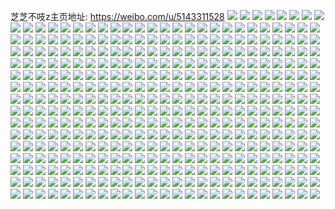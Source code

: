 芝芝不吱z主页地址: https://weibo.com/u/5143311528 
![](https://wx4.sinaimg.cn/mw2000/005C4Ohyly1h9hl48ssegj30qo1hctbb.jpg) 
![](https://wx4.sinaimg.cn/mw2000/005C4Ohyly1h9eqd0dk5fj30n01dsdno.jpg) 
![](https://wx4.sinaimg.cn/mw2000/005C4Ohyly1h970nhrxloj30qo0k0jwj.jpg) 
![](https://wx4.sinaimg.cn/mw2000/005C4Ohyly1h970nj8uv9j30qg0jun20.jpg) 
![](https://wx4.sinaimg.cn/mw2000/005C4Ohyly1h970ni2wl2j30qm0jy43g.jpg) 
![](https://wx4.sinaimg.cn/mw2000/005C4Ohyly1h970nijogqj30qo0k0dju.jpg) 
![](https://wx4.sinaimg.cn/mw2000/005C4Ohyly1h970niwk51j30qo0k0n1j.jpg) 
![](https://wx4.sinaimg.cn/mw2000/005C4Ohyly1h970njij2ej30qo0k042t.jpg) 
![](https://wx4.sinaimg.cn/mw2000/005C4Ohyly1h918v66pnaj30u0140q9u.jpg) 
![](https://wx4.sinaimg.cn/mw2000/005C4Ohyly1h918v5nro0j30u0140q93.jpg) 
![](https://wx4.sinaimg.cn/mw2000/005C4Ohyly1h918v5xxtqj30u0140n4h.jpg) 
![](https://wx4.sinaimg.cn/mw2000/005C4Ohyly1h918v5eqijj30u01407ar.jpg) 
![](https://wx4.sinaimg.cn/mw2000/005C4Ohyly1h918v6hjgmj30u0140dmv.jpg) 
![](https://wx4.sinaimg.cn/mw2000/005C4Ohyly1h918v6srlvj30u0140agv.jpg) 
![](https://wx4.sinaimg.cn/mw2000/005C4Ohyly1h8z70ihe1fj30u0140dqb.jpg) 
![](https://wx4.sinaimg.cn/mw2000/005C4Ohyly1h8z70ivpofj30u00uy10k.jpg) 
![](https://wx4.sinaimg.cn/mw2000/005C4Ohyly1h8z70j5pcnj30u0140gr8.jpg) 
![](https://wx4.sinaimg.cn/mw2000/005C4Ohyly1h8z70ogw6zj30u01407b6.jpg) 
![](https://wx4.sinaimg.cn/mw2000/005C4Ohyly1h8vge2rj04j30u011e43s.jpg) 
![](https://wx4.sinaimg.cn/mw2000/005C4Ohyly1h8tbkm2g4dj30u0140jyv.jpg) 
![](https://wx4.sinaimg.cn/mw2000/005C4Ohyly1h8tbkmjjwlj30u01407c0.jpg) 
![](https://wx4.sinaimg.cn/mw2000/005C4Ohyly1h8tbkmzpa7j30u0140jzh.jpg) 
![](https://wx4.sinaimg.cn/mw2000/005C4Ohyly1h8ohrm7uwqj30u00u0k0y.jpg) 
![](https://wx4.sinaimg.cn/mw2000/005C4Ohyly1h8ohruob1mj30u00u00zc.jpg) 
![](https://wx4.sinaimg.cn/mw2000/005C4Ohyly1h8l0hr1i4oj30u0140qcu.jpg) 
![](https://wx4.sinaimg.cn/mw2000/005C4Ohyly1h8hd8ym2fej30u0140qcg.jpg) 
![](https://wx4.sinaimg.cn/mw2000/005C4Ohyly1h8hd8z8q9nj30u0140n61.jpg) 
![](https://wx4.sinaimg.cn/mw2000/005C4Ohyly1h8hd8zqwlqj30u0140qcc.jpg) 
![](https://wx4.sinaimg.cn/mw2000/005C4Ohyly1h8hd906nspj30u014011o.jpg) 
![](https://wx4.sinaimg.cn/mw2000/005C4Ohyly1h8govwgmiej30lr0t0gp6.jpg) 
![](https://wx4.sinaimg.cn/mw2000/005C4Ohyly1h8govww1i4j30n00uogpn.jpg) 
![](https://wx4.sinaimg.cn/mw2000/005C4Ohyly1h8gc2gt70ij30n00q5tc9.jpg) 
![](https://wx4.sinaimg.cn/mw2000/005C4Ohyly1h8gby9lbwxj30u00u0q6m.jpg) 
![](https://wx4.sinaimg.cn/mw2000/005C4Ohyly1h8gc1crhl7j30n01dsq66.jpg) 
![](https://wx4.sinaimg.cn/mw2000/005C4Ohyly1h87d6l77g9j30ur0u0tfd.jpg) 
![](https://wx4.sinaimg.cn/mw2000/005C4Ohyly1h84wuyq8amj30u00u046i.jpg) 
![](https://wx4.sinaimg.cn/mw2000/005C4Ohyly1h84wv3c906j31400u0q9l.jpg) 
![](https://wx4.sinaimg.cn/mw2000/005C4Ohyly1h8056sp5rtj30u0140jtn.jpg) 
![](https://wx4.sinaimg.cn/mw2000/005C4Ohyly1h8056tgv0cj30u0140n2n.jpg) 
![](https://wx4.sinaimg.cn/mw2000/005C4Ohyly1h8056u88qkj30u0140wj6.jpg) 
![](https://wx4.sinaimg.cn/mw2000/005C4Ohyly1h8056ut3nrj30u0140taz.jpg) 
![](https://wx4.sinaimg.cn/mw2000/005C4Ohyly1h8056vlbwmj30u0140dle.jpg) 
![](https://wx4.sinaimg.cn/mw2000/005C4Ohyly1h8057yqrqoj30u00u00w5.jpg) 
![](https://wx4.sinaimg.cn/mw2000/005C4Ohyly1h7q3jcmavjj30u0190q7b.jpg) 
![](https://wx4.sinaimg.cn/mw2000/005C4Ohyly1h7q3jc4rxtj30u0190gsb.jpg) 
![](https://wx4.sinaimg.cn/mw2000/005C4Ohyly1h7q3jd18g8j30u0190jym.jpg) 
![](https://wx4.sinaimg.cn/mw2000/005C4Ohyly1h7q3jdexfhj30u0190dkz.jpg) 
![](https://wx4.sinaimg.cn/mw2000/005C4Ohyly1h7q3jdq64rj30u0190adu.jpg) 
![](https://wx4.sinaimg.cn/mw2000/005C4Ohyly1h7q3je4d5kj30u0190n1g.jpg) 
![](https://wx4.sinaimg.cn/mw2000/005C4Ohyly1h7fkyygyu5j30n00a2wg0.jpg) 
![](https://wx4.sinaimg.cn/mw2000/005C4Ohyly1h7fkyxa0c5j30u00u0449.jpg) 
![](https://wx4.sinaimg.cn/mw2000/005C4Ohyly1h7fkysvmxvj30u00u00vk.jpg) 
![](https://wx4.sinaimg.cn/mw2000/005C4Ohyly1h7fkyv6wbhj30u00u079k.jpg) 
![](https://wx4.sinaimg.cn/mw2000/005C4Ohyly1h7fjcd9vcrj30u014042b.jpg) 
![](https://wx4.sinaimg.cn/mw2000/005C4Ohyly1h7dy75icemj30u0140qbb.jpg) 
![](https://wx4.sinaimg.cn/mw2000/005C4Ohyly1h79nyh30pij30n01dsjwa.jpg) 
![](https://wx4.sinaimg.cn/mw2000/005C4Ohyly1h77iihbsrbj30ly0tkjsp.jpg) 
![](https://wx4.sinaimg.cn/mw2000/005C4Ohyly1h77iihms8aj30ly0tkgp3.jpg) 
![](https://wx4.sinaimg.cn/mw2000/005C4Ohyly1h75w4x6g6sj30u014046q.jpg) 
![](https://wx4.sinaimg.cn/mw2000/005C4Ohyly1h75w4ysvc7j30u0140772.jpg) 
![](https://wx4.sinaimg.cn/mw2000/005C4Ohyly1h75w50e9s3j30u0140ju5.jpg) 
![](https://wx4.sinaimg.cn/mw2000/005C4Ohyly1h75w4w1grcj30u0140gu4.jpg) 
![](https://wx4.sinaimg.cn/mw2000/005C4Ohyly1h75w518i2dj30u0140go5.jpg) 
![](https://wx4.sinaimg.cn/mw2000/005C4Ohyly1h75w525sakj30u0140ahr.jpg) 
![](https://wx4.sinaimg.cn/mw2000/005C4Ohyly1h75w5gpdenj30u0140dig.jpg) 
![](https://wx4.sinaimg.cn/mw2000/005C4Ohyly1h75w5hl41nj30u0140di3.jpg) 
![](https://wx4.sinaimg.cn/mw2000/005C4Ohyly1h75w5fql0gj30u014077m.jpg) 
![](https://wx4.sinaimg.cn/mw2000/005C4Ohyly1h72t103muwj30u00u011h.jpg) 
![](https://wx4.sinaimg.cn/mw2000/005C4Ohyly1h72t10nxbdj312u0u0djo.jpg) 
![](https://wx4.sinaimg.cn/mw2000/005C4Ohyly1h72t1119sej30u0140tey.jpg) 
![](https://wx4.sinaimg.cn/mw2000/005C4Ohyly1h72t11h35mj30u00u0t9w.jpg) 
![](https://wx4.sinaimg.cn/mw2000/005C4Ohyly1h72t11u31oj30u00u07av.jpg) 
![](https://wx4.sinaimg.cn/mw2000/005C4Ohyly1h72t126tulj30u0140qad.jpg) 
![](https://wx4.sinaimg.cn/mw2000/005C4Ohyly1h72t12r4qxj30u0132jw3.jpg) 
![](https://wx4.sinaimg.cn/mw2000/005C4Ohyly1h72t0z1ordj30u0140dkv.jpg) 
![](https://wx4.sinaimg.cn/mw2000/005C4Ohyly1h72dv22o54j30u0140n61.jpg) 
![](https://wx4.sinaimg.cn/mw2000/005C4Ohyly1h6z5skhg4mj30rz0rzq5j.jpg) 
![](https://wx4.sinaimg.cn/mw2000/005C4Ohyly1h6yva8s21ej30u00u0q7x.jpg) 
![](https://wx4.sinaimg.cn/mw2000/005C4Ohyly1h6yvbajac6j30u00u044h.jpg) 
![](https://wx4.sinaimg.cn/mw2000/005C4Ohyly1h6yvba14suj30n01dstdr.jpg) 
![](https://wx4.sinaimg.cn/mw2000/005C4Ohyly1h6yvbpyw7cj30mw0v3wg1.jpg) 
![](https://wx4.sinaimg.cn/mw2000/005C4Ohyly1h6vlb44zmyj30n00siabp.jpg) 
![](https://wx4.sinaimg.cn/mw2000/005C4Ohyly1h6s1watwiaj30u00u0tb6.jpg) 
![](https://wx4.sinaimg.cn/mw2000/005C4Ohyly1h6nvb54vebj30n00hfgn4.jpg) 
![](https://wx4.sinaimg.cn/mw2000/005C4Ohyly1h6nslmo3l1j30u0140dkj.jpg) 
![](https://wx4.sinaimg.cn/mw2000/005C4Ohyly1h6nslnir81j30u0140tad.jpg) 
![](https://wx4.sinaimg.cn/mw2000/005C4Ohyly1h6nslpw5b7j30u01407bw.jpg) 
![](https://wx4.sinaimg.cn/mw2000/005C4Ohyly1h6nsll6lbaj30u0140ju1.jpg) 
![](https://wx4.sinaimg.cn/mw2000/005C4Ohyly1h6nslqrk4dj30u0140dmv.jpg) 
![](https://wx4.sinaimg.cn/mw2000/005C4Ohyly1h6nslsbh1nj30u01400w1.jpg) 
![](https://wx4.sinaimg.cn/mw2000/005C4Ohyly1h6nslu3nxij30u0140wh3.jpg) 
![](https://wx4.sinaimg.cn/mw2000/005C4Ohyly1h6lcai8w6tj30u00u0gp8.jpg) 
![](https://wx4.sinaimg.cn/mw2000/005C4Ohyly1h6kfguhpwkj30u0140jxl.jpg) 
![](https://wx4.sinaimg.cn/mw2000/005C4Ohyly1h6kfgvucwzj30u00u00xb.jpg) 
![](https://wx4.sinaimg.cn/mw2000/005C4Ohyly1h6kfgwmdxcj30u00u0wkg.jpg) 
![](https://wx4.sinaimg.cn/mw2000/005C4Ohyly1h6envphwbrj30u0140dhm.jpg) 
![](https://wx4.sinaimg.cn/mw2000/005C4Ohyly1h6envtjaq7j31900u0q4r.jpg) 
![](https://wx4.sinaimg.cn/mw2000/005C4Ohyly1h6envrewmgj31900u0dl9.jpg) 
![](https://wx4.sinaimg.cn/mw2000/005C4Ohyly1h6envptgmej31990u0437.jpg) 
![](https://wx4.sinaimg.cn/mw2000/005C4Ohyly1h6envqb4eqj31900u045k.jpg) 
![](https://wx4.sinaimg.cn/mw2000/005C4Ohyly1h6envqk83wj30nk102wi5.jpg) 
![](https://wx4.sinaimg.cn/mw2000/005C4Ohyly1h6envr1lnmj30qn0ziwi3.jpg) 
![](https://wx4.sinaimg.cn/mw2000/005C4Ohyly1h6envp61zvj319a0u00u6.jpg) 
![](https://wx4.sinaimg.cn/mw2000/005C4Ohyly1h6envrohhej30nk0zkq3p.jpg) 
![](https://wx4.sinaimg.cn/mw2000/005C4Ohyly1h6envsac9wj31440u0n0q.jpg) 
![](https://wx4.sinaimg.cn/mw2000/005C4Ohyly1h6envslzl3j31990u0abd.jpg) 
![](https://wx4.sinaimg.cn/mw2000/005C4Ohyly1h6envsyxznj31990u0n4f.jpg) 
![](https://wx4.sinaimg.cn/mw2000/005C4Ohyly1h6envu8lyvj310p0u0gmz.jpg) 
![](https://wx4.sinaimg.cn/mw2000/005C4Ohyly1h6envv2tuej31400u0q6v.jpg) 
![](https://wx4.sinaimg.cn/mw2000/005C4Ohyly1h6envvfeqej31990u0wg5.jpg) 
![](https://wx4.sinaimg.cn/mw2000/005C4Ohyly1h6envw4w91j31990u03z4.jpg) 
![](https://wx4.sinaimg.cn/mw2000/005C4Ohyly1h6b5j9aljxj30u014047d.jpg) 
![](https://wx4.sinaimg.cn/mw2000/005C4Ohyly1h69wndushxj30n01dsq7w.jpg) 
![](https://wx4.sinaimg.cn/mw2000/005C4Ohyly1h69wnamvwyj30n01dsjvd.jpg) 
![](https://wx4.sinaimg.cn/mw2000/005C4Ohyly1h68vwhocgfj30u01sywlb.jpg) 
![](https://wx4.sinaimg.cn/mw2000/005C4Ohyly1h688r3ne0oj30pk0sftdr.jpg) 
![](https://wx4.sinaimg.cn/mw2000/005C4Ohyly1h646rl3tgbj30u00u0wff.jpg) 
![](https://wx4.sinaimg.cn/mw2000/005C4Ohyly1h646rmfnghj30u00u042g.jpg) 
![](https://wx4.sinaimg.cn/mw2000/005C4Ohyly1h646rk1twyj30u00u0my3.jpg) 
![](https://wx4.sinaimg.cn/mw2000/005C4Ohyly1h646rm4ch3j30u00u0dkm.jpg) 
![](https://wx4.sinaimg.cn/mw2000/005C4Ohyly1h646rok9hcj30u00u076o.jpg) 
![](https://wx4.sinaimg.cn/mw2000/005C4Ohyly1h61v8kmzwlj30u90u043p.jpg) 
![](https://wx4.sinaimg.cn/mw2000/005C4Ohyly1h61v8oczc3j31400u0wll.jpg) 
![](https://wx4.sinaimg.cn/mw2000/005C4Ohyly1h61v8n92jdj30u00u1q4r.jpg) 
![](https://wx4.sinaimg.cn/mw2000/005C4Ohyly1h61v8ij50cj30u0140jyl.jpg) 
![](https://wx4.sinaimg.cn/mw2000/005C4Ohyly1h61v8r2frcj30u00u0n04.jpg) 
![](https://wx4.sinaimg.cn/mw2000/005C4Ohyly1h61v8ps3edj30u00u0q96.jpg) 
![](https://wx4.sinaimg.cn/mw2000/005C4Ohyly1h60gjjoq19j30n01dsn0w.jpg) 
![](https://wx4.sinaimg.cn/mw2000/005C4Ohyly1h5vq6gl53rj30mz0mzabn.jpg) 
![](https://wx4.sinaimg.cn/mw2000/005C4Ohyly1h5nn566hcaj30n01dswk1.jpg) 
![](https://wx4.sinaimg.cn/mw2000/005C4Ohyly1h5nn58sdpkj30n01dswkh.jpg) 
![](https://wx4.sinaimg.cn/mw2000/005C4Ohyly1h55k0ksnlgj30u00u0q8l.jpg) 
![](https://wx4.sinaimg.cn/mw2000/005C4Ohyly1h55k0m6hi2j30u00u0gtf.jpg) 
![](https://wx4.sinaimg.cn/mw2000/005C4Ohyly1h51h6ecmwgj30u00xtae4.jpg) 
![](https://wx4.sinaimg.cn/mw2000/005C4Ohyly1h50atk852qj30n01dstcl.jpg) 
![](https://wx4.sinaimg.cn/mw2000/005C4Ohyly1h50atjn69cj30n01dsdk0.jpg) 
![](https://wx4.sinaimg.cn/mw2000/005C4Ohyly1h50ate230wj30n01ds77w.jpg) 
![](https://wx4.sinaimg.cn/mw2000/005C4Ohyly1h50atqn51fj30n01dsaev.jpg) 
![](https://wx4.sinaimg.cn/mw2000/005C4Ohyly1h4yd3u8kmoj30u00u07cs.jpg) 
![](https://wx4.sinaimg.cn/mw2000/005C4Ohyly1h4vt3ddtg6j30u00u0449.jpg) 
![](https://wx4.sinaimg.cn/mw2000/005C4Ohyly1h4vt3cb8dcj30u00u0jya.jpg) 
![](https://wx4.sinaimg.cn/mw2000/005C4Ohyly1h4rnso3syqj30u00u07c7.jpg) 
![](https://wx4.sinaimg.cn/mw2000/005C4Ohyly1h4nw9wo7lgj30u00u0qbc.jpg) 
![](https://wx4.sinaimg.cn/mw2000/005C4Ohyly1h4nw9yltnrj30u00u07c0.jpg) 
![](https://wx4.sinaimg.cn/mw2000/005C4Ohyly1h4nw9zn4shj30n00miq5g.jpg) 
![](https://wx4.sinaimg.cn/mw2000/005C4Ohyly1h4jk6b4qg4j30u0140nb3.jpg) 
![](https://wx4.sinaimg.cn/mw2000/005C4Ohyly1h4jk6cpi3aj30u00u0gv0.jpg) 
![](https://wx4.sinaimg.cn/mw2000/005C4Ohyly1h4jk6eroikj30u01hc4a5.jpg) 
![](https://wx4.sinaimg.cn/mw2000/005C4Ohyly1h4jk6a2pjpj30u00u044m.jpg) 
![](https://wx4.sinaimg.cn/mw2000/005C4Ohyly1h4jk6fivmdj30u00u0qcj.jpg) 
![](https://wx4.sinaimg.cn/mw2000/005C4Ohyly1h4jk6gfzpej30u00u0jza.jpg) 
![](https://wx4.sinaimg.cn/mw2000/005C4Ohyly1h4jk6h2l0kj30u0140jyl.jpg) 
![](https://wx4.sinaimg.cn/mw2000/005C4Ohyly1h4hsnswc5qj30u00u0n1n.jpg) 
![](https://wx4.sinaimg.cn/mw2000/005C4Ohyly1h4hsnt80cmj30u00u0gqu.jpg) 
![](https://wx4.sinaimg.cn/mw2000/005C4Ohyly1h4hsntydv1j30u0140139.jpg) 
![](https://wx4.sinaimg.cn/mw2000/005C4Ohyly1h4hsnuq8i9j30u0140k1y.jpg) 
![](https://wx4.sinaimg.cn/mw2000/005C4Ohyly1h4hsnv7bd5j30u0140n7z.jpg) 
![](https://wx4.sinaimg.cn/mw2000/005C4Ohyly1h4hsnvq11mj30u0140qa6.jpg) 
![](https://wx4.sinaimg.cn/mw2000/005C4Ohyly1h4hsnw3ienj30u014010s.jpg) 
![](https://wx4.sinaimg.cn/mw2000/005C4Ohyly1h4hsnwkdsnj30u014049v.jpg) 
![](https://wx4.sinaimg.cn/mw2000/005C4Ohyly1h48t1k9ykaj30u0156tft.jpg) 
![](https://wx4.sinaimg.cn/mw2000/005C4Ohygy1h416651gaoj30u00u0dmt.jpg) 
![](https://wx4.sinaimg.cn/mw2000/005C4Ohygy1h416648umzj30u01407e8.jpg) 
![](https://wx4.sinaimg.cn/mw2000/005C4Ohygy1h4166639bmj30u0140138.jpg) 
![](https://wx4.sinaimg.cn/mw2000/005C4Ohygy1h41667a6u0j30u0140ajy.jpg) 
![](https://wx4.sinaimg.cn/mw2000/005C4Ohygy1h41668lomaj30u0140qcz.jpg) 
![](https://wx4.sinaimg.cn/mw2000/005C4Ohygy1h41669n7pkj30u00u0dmv.jpg) 
![](https://wx4.sinaimg.cn/mw2000/005C4Ohygy1h4166axcnyj30u00u0k1l.jpg) 
![](https://wx4.sinaimg.cn/mw2000/005C4Ohygy1h4166cboqqj30u0140k29.jpg) 
![](https://wx4.sinaimg.cn/mw2000/005C4Ohygy1h4166dbgljj30u0140k14.jpg) 
![](https://wx4.sinaimg.cn/mw2000/005C4Ohygy1h4166e9088j30u01404ag.jpg) 
![](https://wx4.sinaimg.cn/mw2000/005C4Ohygy1h4166f9qjaj30u014049u.jpg) 
![](https://wx4.sinaimg.cn/mw2000/005C4Ohygy1h4166gau28j30u00u0aka.jpg) 
![](https://wx4.sinaimg.cn/mw2000/005C4Ohyly1h3n5t9jn56j30n01dsafd.jpg) 
![](https://wx4.sinaimg.cn/mw2000/005C4Ohyly1h3n5tauhwij30n01dsjyq.jpg) 
![](https://wx4.sinaimg.cn/mw2000/005C4Ohyly1h3n5t8nd6pj30n01dsgre.jpg) 
![](https://wx4.sinaimg.cn/mw2000/005C4Ohyly1h3jjeacda7j30md0m0abv.jpg) 
![](https://wx4.sinaimg.cn/mw2000/005C4Ohyly1h3jjeboh45j30u00u0dm7.jpg) 
![](https://wx4.sinaimg.cn/mw2000/005C4Ohyly1h3jje9ingvj30u00u045l.jpg) 
![](https://wx4.sinaimg.cn/mw2000/005C4Ohyly1h3dsuly58pj30u012igsm.jpg) 
![](https://wx4.sinaimg.cn/mw2000/005C4Ohyly1h384rii2q6j30n01dsn1t.jpg) 
![](https://wx4.sinaimg.cn/mw2000/005C4Ohyly1h3717pj9zxj30u0140ain.jpg) 
![](https://wx4.sinaimg.cn/mw2000/005C4Ohyly1h3717pynolj30u011rzsh.jpg) 
![](https://wx4.sinaimg.cn/mw2000/005C4Ohyly1h3717qbnabj30u0141gtk.jpg) 
![](https://wx4.sinaimg.cn/mw2000/005C4Ohyly1h3717xdadgj30u00u07c5.jpg) 
![](https://wx4.sinaimg.cn/mw2000/005C4Ohyly1h35vr7v057j30n01dsn3s.jpg) 
![](https://wx4.sinaimg.cn/mw2000/005C4Ohyly1h35vraa9scj30n01ds44u.jpg) 
![](https://wx4.sinaimg.cn/mw2000/005C4Ohyly1h35vrbg9d9j30u00u0gso.jpg) 
![](https://wx4.sinaimg.cn/mw2000/005C4Ohyly1h35vrc3ixlj30u00u0n3n.jpg) 
![](https://wx4.sinaimg.cn/mw2000/005C4Ohyly1h35vrcy6bsj30u00u0gs6.jpg) 
![](https://wx4.sinaimg.cn/mw2000/005C4Ohyly1h35vr4wrtuj30u00u0n3n.jpg) 
![](https://wx4.sinaimg.cn/mw2000/005C4Ohyly1h30td0yqypj30u0141n49.jpg) 
![](https://wx4.sinaimg.cn/mw2000/005C4Ohyly1h30tda8nyhj30u0140qbf.jpg) 
![](https://wx4.sinaimg.cn/mw2000/005C4Ohyly1h30tdbi2lej30u0140gsc.jpg) 
![](https://wx4.sinaimg.cn/mw2000/005C4Ohyly1h2yafkr8tnj30u0140aie.jpg) 
![](https://wx4.sinaimg.cn/mw2000/005C4Ohyly1h2w50oi2bnj30u011f10n.jpg) 
![](https://wx4.sinaimg.cn/mw2000/005C4Ohyly1h2w50o2tlij30u00u0dkt.jpg) 
![](https://wx4.sinaimg.cn/mw2000/005C4Ohyly1h2w50pe16ej30u01hdwpd.jpg) 
![](https://wx4.sinaimg.cn/mw2000/005C4Ohyly1h2w51b9gj1j30u014047h.jpg) 
![](https://wx4.sinaimg.cn/mw2000/005C4Ohyly1h2vi98fzxbj30n01dswgx.jpg) 
![](https://wx4.sinaimg.cn/mw2000/005C4Ohyly1h2qvnt4plyj32c0340e82.jpg) 
![](https://wx4.sinaimg.cn/mw2000/005C4Ohyly1h2g00els5rj30u00u0gr3.jpg) 
![](https://wx4.sinaimg.cn/mw2000/005C4Ohyly1h2g00du7uqj30u00u00z9.jpg) 
![](https://wx4.sinaimg.cn/mw2000/005C4Ohyly1h2g00eyjycj30u00u00xr.jpg) 
![](https://wx4.sinaimg.cn/mw2000/005C4Ohyly1h2g00fibwkj30u00u0jwt.jpg) 
![](https://wx4.sinaimg.cn/mw2000/005C4Ohyly1h2g00fwt19j30u00u0dkt.jpg) 
![](https://wx4.sinaimg.cn/mw2000/005C4Ohyly1h2g00g5p33j30u00u0agx.jpg) 
![](https://wx4.sinaimg.cn/mw2000/005C4Ohyly1h2g00h174nj30u00u0wju.jpg) 
![](https://wx4.sinaimg.cn/mw2000/005C4Ohyly1h2g00hcutbj30u00u00xs.jpg) 
![](https://wx4.sinaimg.cn/mw2000/005C4Ohyly1h2g00hm47zj30u00u0jxr.jpg) 
![](https://wx4.sinaimg.cn/mw2000/005C4Ohyly1h2fzc26ve1j30n003jjrl.jpg) 
![](https://wx4.sinaimg.cn/mw2000/005C4Ohyly1h2aetofdsuj30u00u0wl2.jpg) 
![](https://wx4.sinaimg.cn/mw2000/005C4Ohyly1h2aetopsbdj30u00u0gtk.jpg) 
![](https://wx4.sinaimg.cn/mw2000/005C4Ohyly1h2aeto6x6sj30u00u00yq.jpg) 
![](https://wx4.sinaimg.cn/mw2000/005C4Ohyly1h2aetowfwsj30u00u0dkg.jpg) 
![](https://wx4.sinaimg.cn/mw2000/005C4Ohyly1h2aetpdypbj30u00u00z7.jpg) 
![](https://wx4.sinaimg.cn/mw2000/005C4Ohyly1h2aetpprqmj30u00u0q8q.jpg) 
![](https://wx4.sinaimg.cn/mw2000/005C4Ohyly1h2aetq1e1mj30u00u0dob.jpg) 
![](https://wx4.sinaimg.cn/mw2000/005C4Ohyly1h2aetq8f37j30u00u0wi6.jpg) 
![](https://wx4.sinaimg.cn/mw2000/005C4Ohyly1h2aetqhygwj30u00u0dn5.jpg) 
![](https://wx4.sinaimg.cn/mw2000/005C4Ohyly1h276dsp1rvj30n01dsjx3.jpg) 
![](https://wx4.sinaimg.cn/mw2000/005C4Ohyly1h26sxiudaxj32c02c0u0y.jpg) 
![](https://wx4.sinaimg.cn/mw2000/005C4Ohyly1h26sxn5xsjj32c02c0b2a.jpg) 
![](https://wx4.sinaimg.cn/mw2000/005C4Ohyly1h26sx9t3nvj32c02c0e85.jpg) 
![](https://wx4.sinaimg.cn/mw2000/005C4Ohyly1h26sxt4y4mj32c02bxhdv.jpg) 
![](https://wx4.sinaimg.cn/mw2000/005C4Ohyly1h26sxxdj83j32c02c07wj.jpg) 
![](https://wx4.sinaimg.cn/mw2000/005C4Ohyly1h26sxzchvvj32c02c01ky.jpg) 
![](https://wx4.sinaimg.cn/mw2000/005C4Ohyly1h26sy07hs9j31ei1eiauo.jpg) 
![](https://wx4.sinaimg.cn/mw2000/005C4Ohyly1h26sy0udnej30mz0p7dlc.jpg) 
![](https://wx4.sinaimg.cn/mw2000/005C4Ohyly1h26sydxkikj32c02c07wk.jpg) 
![](https://wx4.sinaimg.cn/mw2000/005C4Ohyly1h216uan1pxj30n01dsjyv.jpg) 
![](https://wx4.sinaimg.cn/mw2000/005C4Ohyly1h216y6t3ddj30ny13745n.jpg) 
![](https://wx4.sinaimg.cn/mw2000/005C4Ohyly1h216uaz0ajj30u20u0gsj.jpg) 
![](https://wx4.sinaimg.cn/mw2000/005C4Ohyly1h216ubcxcsj31400u0n5t.jpg) 
![](https://wx4.sinaimg.cn/mw2000/005C4Ohyly1h20a49cvfhj31kw2dcnpd.jpg) 
![](https://wx4.sinaimg.cn/mw2000/005C4Ohyly1h20a4dc2cwj32dc1kwu0x.jpg) 
![](https://wx4.sinaimg.cn/mw2000/005C4Ohyly1h20a4g5h26j32dc1kwqv5.jpg) 
![](https://wx4.sinaimg.cn/mw2000/005C4Ohyly1h20a46a1adj32dc1kwqv5.jpg) 
![](https://wx4.sinaimg.cn/mw2000/005C4Ohyly1h1z2r8rzkuj30u00u0n84.jpg) 
![](https://wx4.sinaimg.cn/mw2000/005C4Ohyly1h1yp4igcm1j30u0140aij.jpg) 
![](https://wx4.sinaimg.cn/mw2000/005C4Ohyly1h1rov3nmnej30u014047h.jpg) 
![](https://wx4.sinaimg.cn/mw2000/005C4Ohyly1h1rov3h0ejj30u01407ag.jpg) 
![](https://wx4.sinaimg.cn/mw2000/005C4Ohyly1h1rov2u9dpj30u00u0grc.jpg) 
![](https://wx4.sinaimg.cn/mw2000/005C4Ohyly1h1rov2kwu7j30u01407cb.jpg) 
![](https://wx4.sinaimg.cn/mw2000/005C4Ohyly1h1nb503abvj30u00u0ag6.jpg) 
![](https://wx4.sinaimg.cn/mw2000/005C4Ohyly1h1nb50cx4yj30u00u0n7i.jpg) 
![](https://wx4.sinaimg.cn/mw2000/005C4Ohyly1h1nb50m8ayj30u0140jxg.jpg) 
![](https://wx4.sinaimg.cn/mw2000/005C4Ohyly1h1nb517m95j30u00u0gsc.jpg) 
![](https://wx4.sinaimg.cn/mw2000/005C4Ohyly1h1nb52v19sj30tq13ndvl.jpg) 
![](https://wx4.sinaimg.cn/mw2000/005C4Ohyly1h1c0nzkyz0j30zk0npwmh.jpg) 
![](https://wx4.sinaimg.cn/mw2000/005C4Ohyly1h175av28azj30u0140an1.jpg) 
![](https://wx4.sinaimg.cn/mw2000/005C4Ohyly1h175avd3yxj30u0140h0l.jpg) 
![](https://wx4.sinaimg.cn/mw2000/005C4Ohyly1h175auqy39j30u01404fy.jpg) 
![](https://wx4.sinaimg.cn/mw2000/005C4Ohyly1h175aue1s8j30u0140h0m.jpg) 
![](https://wx4.sinaimg.cn/mw2000/005C4Ohyly1h0t7qucvlsj30n01dsgun.jpg) 
![](https://wx4.sinaimg.cn/mw2000/005C4Ohyly1h0t7qus4qgj30n01dsn6e.jpg) 
![](https://wx4.sinaimg.cn/mw2000/005C4Ohyly1h0t7qvd8d3j30n01dsqch.jpg) 
![](https://wx4.sinaimg.cn/mw2000/005C4Ohyly1h0t7r044dwj32802yo7wi.jpg) 
![](https://wx4.sinaimg.cn/mw2000/005C4Ohyly1h0t7qvq4jrj30n01dsqc8.jpg) 
![](https://wx4.sinaimg.cn/mw2000/005C4Ohyly1h0t7r0x64jj30n01dsn65.jpg) 
![](https://wx4.sinaimg.cn/mw2000/005C4Ohyly1h0t7r2fg7bj30n01dsn6n.jpg) 
![](https://wx4.sinaimg.cn/mw2000/005C4Ohyly1h0t7r3x5nrj30n01dsk0d.jpg) 
![](https://wx4.sinaimg.cn/mw2000/005C4Ohyly1h0t7qtzymgj30n01dswnj.jpg) 
![](https://wx4.sinaimg.cn/mw2000/005C4Ohyly1h0t7pd2be9j32c02c0u0y.jpg) 
![](https://wx4.sinaimg.cn/mw2000/005C4Ohyly1h0t7pdxp7uj32c02c04qq.jpg) 
![](https://wx4.sinaimg.cn/mw2000/005C4Ohyly1h0t7pgjn0ej32c02c0qv6.jpg) 
![](https://wx4.sinaimg.cn/mw2000/005C4Ohyly1h0t7pjwpcej32c03404qr.jpg) 
![](https://wx4.sinaimg.cn/mw2000/005C4Ohyly1h0t7paow7vj32c033z4qr.jpg) 
![](https://wx4.sinaimg.cn/mw2000/005C4Ohyly1h0t7plk4s1j31w62iwb2a.jpg) 
![](https://wx4.sinaimg.cn/mw2000/005C4Ohyly1h0qphdijoej30u0140q73.jpg) 
![](https://wx4.sinaimg.cn/mw2000/005C4Ohyly1h0qphdqz5vj30u013iwjf.jpg) 
![](https://wx4.sinaimg.cn/mw2000/005C4Ohyly1h0qphd7np5j30u013igqh.jpg) 
![](https://wx4.sinaimg.cn/mw2000/005C4Ohyly1h0qphe3f47j30u013iq7g.jpg) 
![](https://wx4.sinaimg.cn/mw2000/005C4Ohyly1h07co1koifj31400u07cy.jpg) 
![](https://wx4.sinaimg.cn/mw2000/005C4Ohyly1gztlngzjdbj30u01hdgsk.jpg) 
![](https://wx4.sinaimg.cn/mw2000/005C4Ohyly1gzq3rsqrrwj30sg6rjkjn.jpg) 
![](https://wx4.sinaimg.cn/mw2000/005C4Ohyly1gzq3rw69a5j32dc35sx6s.jpg) 
![](https://wx4.sinaimg.cn/mw2000/005C4Ohyly1gzq3s0nww6j32dc35skjo.jpg) 
![](https://wx4.sinaimg.cn/mw2000/005C4Ohyly1gzq3s3ng52j30sg5vqb2b.jpg) 
![](https://wx4.sinaimg.cn/mw2000/005C4Ohyly1gzq3sfguipj31ve2hu7wi.jpg) 
![](https://wx4.sinaimg.cn/mw2000/005C4Ohyly1gzq3s9d69qj32dc35su11.jpg) 
![](https://wx4.sinaimg.cn/mw2000/005C4Ohyly1gzq3sdmumaj32dc35sqv9.jpg) 
![](https://wx4.sinaimg.cn/mw2000/005C4Ohyly1gzq3rp9l6fj32dc35su12.jpg) 
![](https://wx4.sinaimg.cn/mw2000/005C4Ohyly1gzq3sjmz7ej32dc35skjq.jpg) 
![](https://wx4.sinaimg.cn/mw2000/005C4Ohyly1gzln2rrq85j30u0140qcy.jpg) 
![](https://wx4.sinaimg.cn/mw2000/005C4Ohyly1gzln2sdxvcj30u0140dq3.jpg) 
![](https://wx4.sinaimg.cn/mw2000/005C4Ohyly1gzgu3i1gcvj30u00u0wka.jpg) 
![](https://wx4.sinaimg.cn/mw2000/005C4Ohyly1gykjxpmiyzj31sc2dsx6p.jpg) 
![](https://wx4.sinaimg.cn/mw2000/005C4Ohyly1gykjxk1513j31iw1iw4hv.jpg) 
![](https://wx4.sinaimg.cn/mw2000/005C4Ohyly1gykjxn2px2j32802yo7wi.jpg) 
![](https://wx4.sinaimg.cn/mw2000/005C4Ohyly1gykjxq9x34j31kw22ytwa.jpg) 
![](https://wx4.sinaimg.cn/mw2000/005C4Ohyly1gxvzh70q6cj31jk1jkte3.jpg) 
![](https://wx4.sinaimg.cn/mw2000/005C4Ohyly1gxqbldz8aaj32xs2tu7wi.jpg) 
![](https://wx4.sinaimg.cn/mw2000/005C4Ohyly1gxqblelx6tj313v1h4dw5.jpg) 
![](https://wx4.sinaimg.cn/mw2000/005C4Ohyly1gxqblfaepej32c02c0qv5.jpg) 
![](https://wx4.sinaimg.cn/mw2000/005C4Ohyly1gxlv1qko1zj335s35sx6t.jpg) 
![](https://wx4.sinaimg.cn/mw2000/005C4Ohyly1gxexzlxl25j30n01dsnie.jpg) 
![](https://wx4.sinaimg.cn/mw2000/005C4Ohyly1gw86zc7odrj32yo280hdu.jpg) 
![](https://wx4.sinaimg.cn/mw2000/005C4Ohyly1gw86z8euowj32c02c0npe.jpg) 
![](https://wx4.sinaimg.cn/mw2000/005C4Ohyly1gw86z2tfe8j32yo2804qr.jpg) 
![](https://wx4.sinaimg.cn/mw2000/005C4Ohyly1gw86zjtibrj32yo280npe.jpg) 
![](https://wx4.sinaimg.cn/mw2000/005C4Ohyly1gw86z6iw3bj32yo280kjn.jpg) 
![](https://wx4.sinaimg.cn/mw2000/005C4Ohyly1gw86zfr2yyj32802you0y.jpg) 
![](https://wx4.sinaimg.cn/mw2000/005C4Ohyly1gw3yeakupnj30n01dsdvf.jpg) 
![](https://wx4.sinaimg.cn/mw2000/005C4Ohyly1gw2ypd1tudj31ds0n0hdt.jpg) 
![](https://wx4.sinaimg.cn/mw2000/005C4Ohyly1gvrzbg4g3hj32802yo7wj.jpg) 
![](https://wx4.sinaimg.cn/mw2000/005C4Ohyly1gvrzblp1vaj32802you0y.jpg) 
![](https://wx4.sinaimg.cn/mw2000/005C4Ohyly1gvrzbsecmwj32802yox6q.jpg) 
![](https://wx4.sinaimg.cn/mw2000/005C4Ohyly1gvrzbwmd4ij32c0340e83.jpg) 
![](https://wx4.sinaimg.cn/mw2000/005C4Ohyly1gvofyxd02ej62c0340kjm02.jpg) 
![](https://wx4.sinaimg.cn/mw2000/005C4Ohyly1gvofyy97lhj63402c0kjl02.jpg) 
![](https://wx4.sinaimg.cn/mw2000/005C4Ohyly1gvofyz0kiej63402c0b2902.jpg) 
![](https://wx4.sinaimg.cn/mw2000/005C4Ohyly1gvofz0kjv6j32c0340qv6.jpg) 
![](https://wx4.sinaimg.cn/mw2000/005C4Ohyly1gvjq8a20dlj62c02c0b2a02.jpg) 
![](https://wx4.sinaimg.cn/mw2000/005C4Ohyly1gvjq8c3hjzj62c02c0e8202.jpg) 
![](https://wx4.sinaimg.cn/mw2000/005C4Ohyly1gvjq8e7zzdj62c02c0npe02.jpg) 
![](https://wx4.sinaimg.cn/mw2000/005C4Ohyly1gvjq8h4ddfj62c02c04qq02.jpg) 
![](https://wx4.sinaimg.cn/mw2000/005C4Ohyly1gvjq8ik1qij32c02c07wh.jpg) 
![](https://wx4.sinaimg.cn/mw2000/005C4Ohyly1gvjq8l9hcjj62c02c0qv502.jpg) 
![](https://wx4.sinaimg.cn/mw2000/005C4Ohyly1gvhdmboucpj60n01dsqbe02.jpg) 
![](https://wx4.sinaimg.cn/mw2000/005C4Ohyly1gvdkqgmxgyj635s23uhdu02.jpg) 
![](https://wx4.sinaimg.cn/mw2000/005C4Ohyly1gvdkqhw14qj635s23ub2a02.jpg) 
![](https://wx4.sinaimg.cn/mw2000/005C4Ohyly1gvdkqila5lj61900u04ad02.jpg) 
![](https://wx4.sinaimg.cn/mw2000/005C4Ohyly1gvdkqj01z9j61900u0agm02.jpg) 
![](https://wx4.sinaimg.cn/mw2000/005C4Ohyly1gvdkqjl447j61dc0wwu0602.jpg) 
![](https://wx4.sinaimg.cn/mw2000/005C4Ohyly1gvdkqkd5vdj60sg2txnpd02.jpg) 
![](https://wx4.sinaimg.cn/mw2000/005C4Ohyly1gvdkqf8g0xj62c02c0e8102.jpg) 
![](https://wx4.sinaimg.cn/mw2000/005C4Ohyly1gvdkqky00mj60n00cwad302.jpg) 
![](https://wx4.sinaimg.cn/mw2000/005C4Ohyly1gvdkrbkic6j60u00u040w02.jpg) 
![](https://wx4.sinaimg.cn/mw2000/005C4Ohyly1gv11g8vdvhj63402c0u0y02.jpg) 
![](https://wx4.sinaimg.cn/mw2000/005C4Ohyly1guu7px0fd4j60u00kv0v202.jpg) 
![](https://wx4.sinaimg.cn/mw2000/005C4Ohyly1gupu4g61d8j60n01ds1f602.jpg) 
![](https://wx4.sinaimg.cn/mw2000/005C4Ohyly1guon8ka15uj62ds1scqv502.jpg) 
![](https://wx4.sinaimg.cn/mw2000/005C4Ohyly1guon9201s4j62ds1scnpd02.jpg) 
![](https://wx4.sinaimg.cn/mw2000/005C4Ohyly1guon9308j0j62c02c0e8202.jpg) 
![](https://wx4.sinaimg.cn/mw2000/005C4Ohyly1guon910818j62c0340kij02.jpg) 
![](https://wx4.sinaimg.cn/mw2000/005C4Ohyly1guon94i3n6j63402c0x6q02.jpg) 
![](https://wx4.sinaimg.cn/mw2000/005C4Ohyly1guon9teu0pj62c02c0b2a02.jpg) 
![](https://wx4.sinaimg.cn/mw2000/005C4Ohyly1gunjcb9i6kj62c0340b2902.jpg) 
![](https://wx4.sinaimg.cn/mw2000/005C4Ohyly1gunjcem6alj32c0340x6r.jpg) 
![](https://wx4.sinaimg.cn/mw2000/005C4Ohyly1gunjcgd1qpj629f30kqv602.jpg) 
![](https://wx4.sinaimg.cn/mw2000/005C4Ohyly1gunjcib21vj62c0340e8102.jpg) 
![](https://wx4.sinaimg.cn/mw2000/005C4Ohyly1gunjcub5atj629930du0y02.jpg) 
![](https://wx4.sinaimg.cn/mw2000/005C4Ohyly1gunjcyividj623l23l4qq02.jpg) 
![](https://wx4.sinaimg.cn/mw2000/005C4Ohyly1gunjd0ts9aj63402c04qr02.jpg) 
![](https://wx4.sinaimg.cn/mw2000/005C4Ohyly1gunjd3chikj31z32mshdu.jpg) 
![](https://wx4.sinaimg.cn/mw2000/005C4Ohyly1gunjd6e7ouj62392scqv602.jpg) 
![](https://wx4.sinaimg.cn/mw2000/005C4Ohyly1gunjcvrqfdj32c02721kx.jpg) 
![](https://wx4.sinaimg.cn/mw2000/005C4Ohyly1gunjdaup9hj62c02c0x6q02.jpg) 
![](https://wx4.sinaimg.cn/mw2000/005C4Ohyly1guk2e7r5nqj62bv2bvx6p02.jpg) 
![](https://wx4.sinaimg.cn/mw2000/005C4Ohyly1gue76muk46j62c02c0x6p02.jpg) 
![](https://wx4.sinaimg.cn/mw2000/005C4Ohyly1gue76lzqevj32801o07wh.jpg) 
![](https://wx4.sinaimg.cn/mw2000/005C4Ohyly1gue76owxi0j62c02c0e8202.jpg) 
![](https://wx4.sinaimg.cn/mw2000/005C4Ohyly1gue76pnvy6j62c02c17wi02.jpg) 
![](https://wx4.sinaimg.cn/mw2000/005C4Ohyly1gue76lairxj32c02c0hdu.jpg) 
![](https://wx4.sinaimg.cn/mw2000/005C4Ohyly1gue76qb5n0j3278279awz.jpg) 
![](https://wx4.sinaimg.cn/mw2000/005C4Ohyly1gu4stybnedj60n01ds4lg02.jpg) 
![](https://wx4.sinaimg.cn/mw2000/005C4Ohyly1gu4sv7a81vj60s60s6grf02.jpg) 
![](https://wx4.sinaimg.cn/mw2000/005C4Ohyly1gu1jm8llrhj60u00u0aii02.jpg) 
![](https://wx4.sinaimg.cn/mw2000/005C4Ohyly1gtzv3dhq1bj61ds0n018u02.jpg) 
![](https://wx4.sinaimg.cn/mw2000/005C4Ohyly1gtxxsdn5v1j61400u0tgz02.jpg) 
![](https://wx4.sinaimg.cn/mw2000/005C4Ohyly1gtxxse6ohwj61400u0don02.jpg) 
![](https://wx4.sinaimg.cn/mw2000/005C4Ohyly1gtxxseke5ij31400u0474.jpg) 
![](https://wx4.sinaimg.cn/mw2000/005C4Ohyly1gtxxsey85mj61400u0wnb02.jpg) 
![](https://wx4.sinaimg.cn/mw2000/005C4Ohyly1gtvuamz5kgj60uk6iaqv702.jpg) 
![](https://wx4.sinaimg.cn/mw2000/005C4Ohyly1gtvuap1q6gj60uk4wchdu02.jpg) 
![](https://wx4.sinaimg.cn/mw2000/005C4Ohyly1gtvuareuw9j60uk6sg1kz02.jpg) 
![](https://wx4.sinaimg.cn/mw2000/005C4Ohyly1gtvuau5smrj60uk8f11l002.jpg) 
![](https://wx4.sinaimg.cn/mw2000/005C4Ohyly1gtvuajqi3wj60sg2kgkjl02.jpg) 
![](https://wx4.sinaimg.cn/mw2000/005C4Ohyly1gtvuawgywhj60sg2dckjl02.jpg) 
![](https://wx4.sinaimg.cn/mw2000/005C4Ohyly1gtiggb0pgyj61r02c01ky02.jpg) 
![](https://wx4.sinaimg.cn/mw2000/005C4Ohyly1gtb7snjtzmj31ds0n0wo5.jpg) 
![](https://wx4.sinaimg.cn/mw2000/005C4Ohyly1gt9qf7zdk7j30u00u0gr8.jpg) 
![](https://wx4.sinaimg.cn/mw2000/005C4Ohyly1gt9qfbm26zj33402c0hdv.jpg) 
![](https://wx4.sinaimg.cn/mw2000/005C4Ohyly1gt9qfem8rwj32c02c0npe.jpg) 
![](https://wx4.sinaimg.cn/mw2000/005C4Ohyly1gt9qfhi1m7j32c02c0b2b.jpg) 
![](https://wx4.sinaimg.cn/mw2000/005C4Ohyly1gt9qg6crgjj325m25m1ky.jpg) 
![](https://wx4.sinaimg.cn/mw2000/005C4Ohyly1gt9qg91mvnj32c02c0qv6.jpg) 
![](https://wx4.sinaimg.cn/mw2000/005C4Ohyly1gt9qgb7cv6j32c02c0x6q.jpg) 
![](https://wx4.sinaimg.cn/mw2000/005C4Ohyly1gt9qgbqbzqj30si0u2wll.jpg) 
![](https://wx4.sinaimg.cn/mw2000/005C4Ohyly1gt9qgpokcfj323f23ftrm.jpg) 
![](https://wx4.sinaimg.cn/mw2000/005C4Ohyly1gt9qge596xj324n24n1ky.jpg) 
![](https://wx4.sinaimg.cn/mw2000/005C4Ohyly1gt9qgfk2flj32c02c01ky.jpg) 
